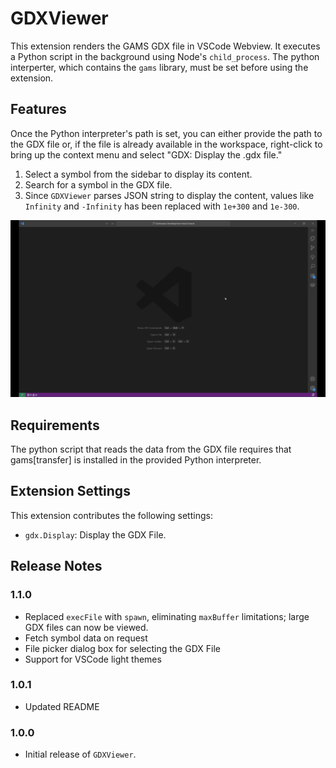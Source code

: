 # GDXViewer
This extension renders the GAMS GDX file in VSCode Webview. It executes a Python script in the background using Node's `child_process`. The python interperter, which contains the `gams` library, must be set before using the extension. 

## Features
Once the Python interpreter's path is set, you can either provide the path to the GDX file or, if the file is already available in the workspace, right-click to bring up the context menu and select "GDX: Display the .gdx file."

1. Select a symbol from the sidebar to display its content.
2. Search for a symbol in the GDX file.
3. Since `GDXViewer` parses JSON string to display the content, values like `Infinity` and `-Infinity` has been replaced with `1e+300` and `1e-300`.

![Demo of GDXViewer](images/gdxviewerUsage.gif)

## Requirements

The python script that reads the data from the GDX file requires that gams\[transfer] is installed in the provided Python interpreter.

## Extension Settings

This extension contributes the following settings:

* `gdx.Display`: Display the GDX File.

## Release Notes

### 1.1.0

- Replaced `execFile` with `spawn`, eliminating `maxBuffer` limitations; large GDX files can now be viewed.
- Fetch symbol data on request
- File picker dialog box for selecting the GDX File
- Support for VSCode light themes

### 1.0.1

- Updated README

### 1.0.0

- Initial release of `GDXViewer`.
